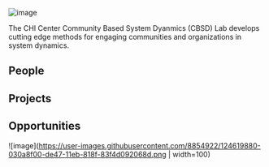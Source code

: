 ![image](https://user-images.githubusercontent.com/8854922/124340159-2dc3c180-db81-11eb-9ced-9d561fc54065.png)

The CHI Center Community Based System Dyanmics (CBSD) Lab develops cutting edge methods for engaging communities and organizations in system dynamics.  

## People

## Projects

## Opportunities



![image](https://user-images.githubusercontent.com/8854922/124619880-030a8f00-de47-11eb-818f-83f4d092068d.png | width=100)


